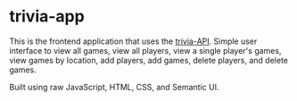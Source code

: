 # trivia-app
This is the frontend application that uses the [trivia-API](https://github.com/dellingc/triva-API). Simple user interface to view all games, view all players, view a single player's games, view games by location, add players, add games, delete players, and delete games. 

Built using raw JavaScript, HTML, CSS, and Semantic UI.
